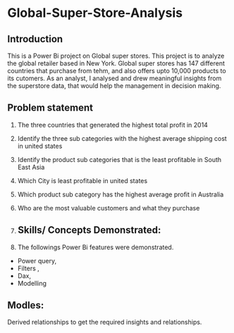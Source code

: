 # Global-Super-Store-Analysis
## Introduction
This is a Power Bi project on Global super stores. This project is to analyze the global retailer based in New York.
Global super stores has 147 different countries that purchase from tehm, and also offers upto 10,000 products to its cutomers.
As an analyst, I analysed and drew meaningful insights from the superstore data, that would help the management in decision making.

## Problem statement
1. The three countries that generated the highest total profit in 2014
2. Identify the three sub categories with the highest average shipping cost in united states
3. Identify the product sub categories that is the least profitable in South East Asia
4. Which City is least profitable in united states
5. Which product sub category has the highest average profit in Australia
6. Who are the most valuable customers and what they purchase

7. ## Skills/ Concepts Demonstrated:
8. The followings Power Bi features were demonstrated.
- Power query,
- Filters ,
-  Dax,
-  Modelling
## Modles:
Derived relationships to get the required insights and relationships.

![]() 
